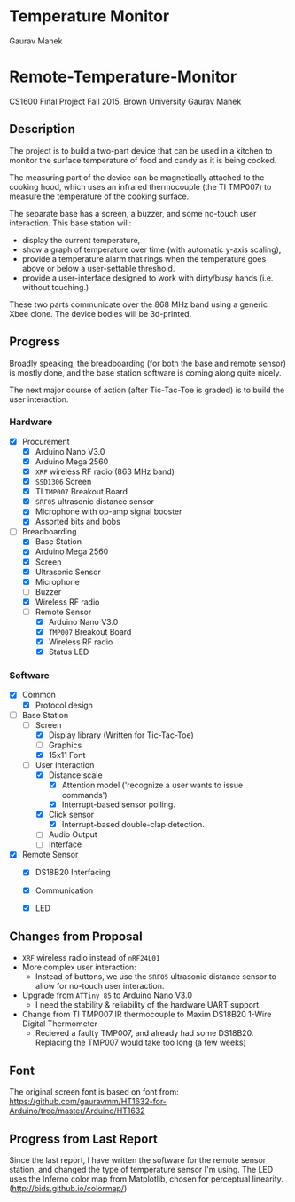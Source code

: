 # Temperature Monitor
Gaurav Manek

# Remote-Temperature-Monitor
CS1600 Final Project
Fall 2015, Brown University
Gaurav Manek <gmanek>

## Description

The project is to build a two-part device that can be used in a kitchen to monitor the surface temperature of food and candy as it is being cooked.

The measuring part of the device can be magnetically attached to the cooking hood, which uses an infrared thermocouple (the TI TMP007) to measure the temperature of the cooking surface. 

The separate base has a screen, a buzzer, and some no-touch user interaction. This base station will: 
 - display the current temperature,
 - show a graph of temperature over time (with automatic y-axis scaling), 
 - provide a temperature alarm that rings when the temperature goes above or below a user-settable threshold.
 - provide a user-interface designed to work with dirty/busy hands (i.e. without touching.)

These two parts communicate over the 868 MHz band using a generic Xbee clone. The device bodies will be 3d-printed.

## Progress

Broadly speaking, the breadboarding (for both the base and remote sensor) is mostly done, and the base station software is coming along quite nicely.

The next major course of action (after Tic-Tac-Toe is graded) is to build the user interaction.

### Hardware
 - [X] Procurement
   - [X] Arduino Nano V3.0
   - [X] Arduino Mega 2560
   - [X] `XRF` wireless RF radio (863 MHz band)
   - [X] `SSD1306` Screen
   - [X] TI `TMP007` Breakout Board
   - [X] `SRF05` ultrasonic distance sensor
   - [X] Microphone with op-amp signal booster
   - [X] Assorted bits and bobs
 - [ ] Breadboarding
     - [X] Base Station
     - [X] Arduino Mega 2560
     - [X] Screen
     - [X] Ultrasonic Sensor
     - [X] Microphone
     - [ ] Buzzer
     - [X] Wireless RF radio
   - [ ] Remote Sensor
     - [X] Arduino Nano V3.0
     - [X] `TMP007` Breakout Board
     - [X] Wireless RF radio
     - [X] Status LED
  
### Software

 - [X] Common
   - [X] Protocol design
 - [ ] Base Station
   - [ ] Screen
     - [X] Display library (Written for Tic-Tac-Toe)
     - [ ] Graphics
     - [X] 15x11 Font
   - [ ] User Interaction
     - [X] Distance scale
       - [X] Attention model ('recognize a user wants to issue commands')
       - [X] Interrupt-based sensor polling.
     - [X] Click sensor
       - [X] Interrupt-based double-clap detection.
     - [ ] Audio Output
     - [ ] Interface
 - [X] Remote Sensor
   - [X] DS18B20 Interfacing
   - [X] Communication 
   - [X] LED


## Changes from Proposal
 - `XRF` wireless radio instead of `nRF24L01`
 - More complex user interaction:
   - Instead of buttons, we use the `SRF05` ultrasonic distance sensor to allow for no-touch user interaction.
 - Upgrade from `ATTiny 85` to Arduino Nano V3.0
    - I need the stability & reliability of the hardware UART support.
 - Change from TI TMP007 IR thermocouple to Maxim DS18B20 1-Wire Digital Thermometer 
    - Recieved a faulty TMP007, and already had some DS18B20. Replacing the TMP007 would take too long (a few weeks)

## Font

The original screen font is based on font from:
https://github.com/gauravmm/HT1632-for-Arduino/tree/master/Arduino/HT1632

## Progress from Last Report

Since the last report, I have written the software for the remote sensor station, and changed the type of temperature sensor I'm using. The LED uses the Inferno color map from Matplotlib, chosen for perceptual linearity. (http://bids.github.io/colormap/)
